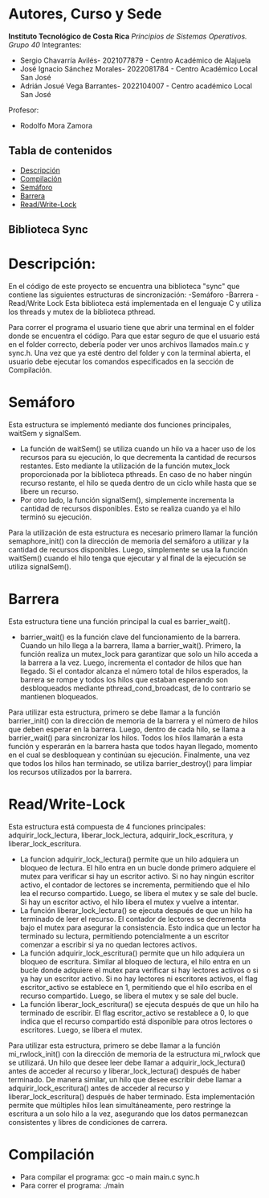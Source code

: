 # Autores, Curso y Sede
**Instituto Tecnológico de Costa Rica**
*Principios de Sistemas Operativos. Grupo 40*
Integrantes:
*    Sergio Chavarría Avilés- 2021077879 - Centro Académico de Alajuela
*    José Ignacio Sánchez Morales- 2022081784 - Centro Académico Local San José
*    Adrián Josué Vega Barrantes- 2022104007 - Centro académico Local San José

Profesor:
*    Rodolfo Mora Zamora 
    
## Tabla de contenidos
- [Descripción](#Descripción)
- [Compilación](#Compilación)
- [Semáforo](#Semáforo)
- [Barrera](#Barrera)
- [Read/Write-Lock](#ReadWrite-Lock)

## Biblioteca Sync
# Descripción:
En el código de este proyecto se encuentra una biblioteca "sync" que contiene las siguientes estructuras de sincronización:
-Semáforo
-Barrera
-Read/Write Lock
Esta biblioteca está implementada en el lenguaje C y utiliza los threads y mutex de la biblioteca pthread.

Para correr el programa el usuario tiene que abrir una terminal en
el folder donde se encuentra el código. Para que estar seguro de que
el usuario está en el folder correcto, debería poder ver unos archivos
llamados main.c y sync.h. 
Una vez que ya esté dentro del folder y con la terminal abierta, 
el usuario debe ejecutar los comandos especificados en la sección de Compilación.

# Semáforo
Esta estructura se implementó mediante dos funciones principales, waitSem y signalSem.
* La función de waitSem() se utiliza cuando un hilo va a hacer uso de los recursos para 
su ejecución, lo que decrementa la cantidad de recursos restantes. Esto mediante la utilización
de la función mutex_lock proporcionada por la biblioteca pthreads. En caso de no haber
ningún recurso restante, el hilo se queda dentro de un ciclo while hasta que se libere 
un recurso. 
* Por otro lado, la función signalSem(), simplemente incrementa la cantidad de
recursos disponibles. Esto se realiza cuando ya el hilo terminó su ejecución.

Para la utilización de esta estructura es necesario primero llamar la función semaphore_init()
con la dirección de memoria del semáforo a utilizar y la cantidad de recursos disponibles. Luego,
simplemente se usa la función waitSem() cuando el hilo tenga que ejecutar y al final de la ejecución
se utiliza signalSem().

# Barrera

Esta estructura tiene una función principal la cual es barrier_wait().
* barrier_wait() es la función clave del funcionamiento de la barrera. Cuando un hilo llega a la barrera, llama a
barrier_wait(). Primero, la función realiza un mutex_lock para garantizar que solo un hilo acceda a la
barrera a la vez. Luego, incrementa el contador de hilos que han llegado. Si el contador alcanza el número
total de hilos esperados, la barrera se rompe y todos los hilos que estaban esperando son desbloqueados
mediante pthread_cond_broadcast, de lo contrario se mantienen bloqueados.

Para utilizar esta estructura, primero se debe llamar a la función barrier_init() con la dirección de memoria 
de la barrera y el número de hilos que deben esperar en la barrera. Luego, dentro de cada hilo, se llama a 
barrier_wait() para sincronizar los hilos. Todos los hilos llamarán a esta función y esperarán en la barrera 
hasta que todos hayan llegado, momento en el cual se desbloquean y continúan su ejecución. Finalmente, una vez 
que todos los hilos han terminado, se utiliza barrier_destroy() para limpiar los recursos utilizados por la barrera.

# Read/Write-Lock

Esta estructura está compuesta de 4 funciones principales: adquirir_lock_lectura, liberar_lock_lectura, 
adquirir_lock_escritura, y liberar_lock_escritura.
* La funcion adquirir_lock_lectura() permite que un hilo adquiera un bloqueo de lectura. El hilo entra en un bucle
donde primero adquiere el mutex para verificar si hay un escritor activo. Si no hay ningún escritor activo, el
contador de lectores se incrementa, permitiendo que el hilo lea el recurso compartido. Luego, se libera el mutex
y se sale del bucle. Si hay un escritor activo, el hilo libera el mutex y vuelve a intentar.
* La función liberar_lock_lectura() se ejecuta después de que un hilo ha terminado de leer el recurso. El contador
de lectores se decrementa bajo el mutex para asegurar la consistencia. Esto indica que un lector ha terminado su
lectura, permitiendo potencialmente a un escritor comenzar a escribir si ya no quedan lectores activos.
* La función adquirir_lock_escritura() permite que un hilo adquiera un bloqueo de escritura. Similar al bloqueo de
lectura, el hilo entra en un bucle donde adquiere el mutex para verificar si hay lectores activos o si ya hay un
escritor activo. Si no hay lectores ni escritores activos, el flag escritor_activo se establece en 1, permitiendo
que el hilo escriba en el recurso compartido. Luego, se libera el mutex y se sale del bucle.
* La función liberar_lock_escritura() se ejecuta después de que un hilo ha terminado de escribir. El flag
escritor_activo se restablece a 0, lo que indica que el recurso compartido está disponible para otros lectores
o escritores. Luego, se libera el mutex.

Para utilizar esta estructura, primero se debe llamar a la función mi_rwlock_init() con la dirección de memoria 
de la estructura mi_rwlock que se utilizará. Un hilo que desee leer debe llamar a adquirir_lock_lectura() antes 
de acceder al recurso y liberar_lock_lectura() después de haber terminado. De manera similar, un hilo que desee 
escribir debe llamar a adquirir_lock_escritura() antes de acceder al recurso y liberar_lock_escritura() después 
de haber terminado. Esta implementación permite que múltiples hilos lean simultáneamente, pero restringe la 
escritura a un solo hilo a la vez, asegurando que los datos permanezcan consistentes y libres de condiciones de 
carrera.

# Compilación
* Para compilar el programa:
gcc -o main main.c sync.h
* Para correr el programa:
./main

